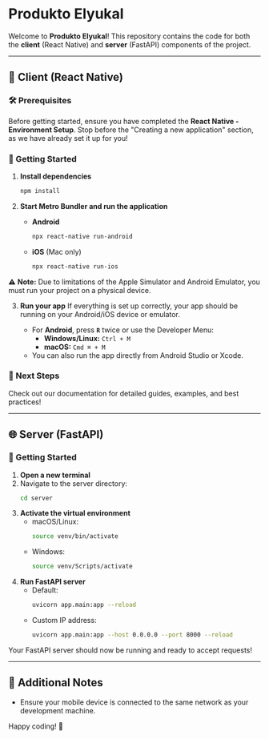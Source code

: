 # Produkto Elyukal

Welcome to **Produkto Elyukal**! This repository contains the code for both the **client** (React Native) and **server** (FastAPI) components of the project.

---

## 📱 Client (React Native)

### 🛠 Prerequisites
Before getting started, ensure you have completed the **React Native - Environment Setup**. Stop before the "Creating a new application" section, as we have already set it up for you!

### 🚀 Getting Started

1. **Install dependencies**
   ```sh
   npm install
   ```

2. **Start Metro Bundler and run the application**
   
   - **Android**
     ```sh
     npx react-native run-android
     ```
   - **iOS** (Mac only)
     ```sh
     npx react-native run-ios
     ```

⚠️ **Note:** Due to limitations of the Apple Simulator and Android Emulator, you must run your project on a physical device.

3. **Run your app**
   If everything is set up correctly, your app should be running on your Android/iOS device or emulator.

   - For **Android**, press **`R`** twice or use the Developer Menu:
     - **Windows/Linux:** `Ctrl + M`
     - **macOS:** `Cmd ⌘ + M`
   - You can also run the app directly from Android Studio or Xcode.

### 📖 Next Steps
Check out our documentation for detailed guides, examples, and best practices!

---

## 🌐 Server (FastAPI)

### 🚀 Getting Started

1. **Open a new terminal**
2. Navigate to the server directory:
   ```sh
   cd server
   ```
3. **Activate the virtual environment**
   - macOS/Linux:
     ```sh
     source venv/bin/activate
     ```
   - Windows:
     ```sh
     source venv/Scripts/activate
     ```
4. **Run FastAPI server**
   - Default:
     ```sh
     uvicorn app.main:app --reload
     ```
   - Custom IP address:
     ```sh
     uvicorn app.main:app --host 0.0.0.0 --port 8000 --reload
     ```

Your FastAPI server should now be running and ready to accept requests!

---

## 📌 Additional Notes
- Ensure your mobile device is connected to the same network as your development machine.

Happy coding! 🎉

